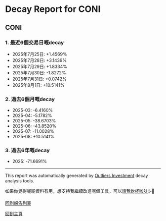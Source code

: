 # Decay Report for CONI

## CONI

### 1. 最近6個交易日嘅decay

- 2025年7月25日: +1.4569%
- 2025年7月28日: +3.1439%
- 2025年7月29日: +1.8334%
- 2025年7月30日: -1.8272%
- 2025年7月31日: +0.0742%
- 2025年8月1日: +10.5141%

### 2. 過去6個月嘅decay

- 2025-03: -6.4160%
- 2025-04: -5.1782%
- 2025-05: -38.6703%
- 2025-06: -43.8520%
- 2025-07: -11.0028%
- 2025-08: +10.5141%

### 3. 過去6年嘅decay

- 2025: -71.6691%

------------------------------
This report was automatically generated by [Outliers Investment](https://outliersecon.github.io/Outliers-Investment/) decay analysis tools.

如果你覺得呢啲資料有用，想支持我繼續改進呢個工具，可以[請我飲杯咖啡](https://buymeacoffee.com/outliersecon)☕🙏

[回到報告列表](https://outliersecon.github.io/Outliers-Investment/reports/reports_public)

[回到主頁](https://outliersecon.github.io/Outliers-Investment/)